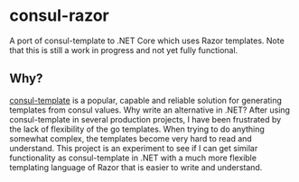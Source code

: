 # consul-razor
A port of consul-template to .NET Core which uses Razor templates. Note that this is still a work in progress and not yet fully functional.

## Why?
[consul-template](https://github.com/hashicorp/consul-template) is a popular, capable and reliable solution for generating templates from consul values.
Why write an alternative in .NET? After using consul-template in several production projects, I have been frustrated by the lack of flexibility of the go templates.
When trying to do anything somewhat complex, the templates become very hard to read and understand. This project is an experiment to see if I can get similar
functionality as consul-template in .NET with a much more flexible templating language of Razor that is easier to write and understand.